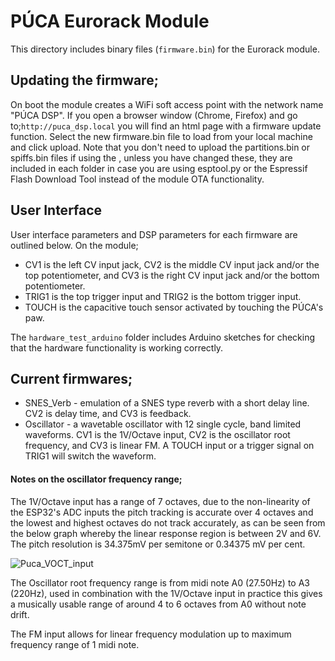 # PÚCA Eurorack Module

This directory includes binary files (`firmware.bin`) for the Eurorack module. 

## Updating the firmware; 

On boot the module creates a WiFi soft access point with the network name "PÚCA DSP". If you open a browser window (Chrome, Firefox) and go to;`http://puca_dsp.local` you will find an html page with a firmware update function. Select the new firmware.bin file to load from your local machine and click upload. Note that you don't need to upload the partitions.bin or spiffs.bin files if using the , unless you have changed these, they are included in each folder in case you are using esptool.py or the Espressif Flash Download Tool instead of the module OTA functionality.

## User Interface
User interface parameters and DSP parameters for each firmware are outlined below. On the module; 
- CV1 is the left CV input jack, CV2 is the middle CV input jack and/or the top potentiometer, and CV3 is the right CV input jack and/or the bottom potentiometer. 
- TRIG1 is the top trigger input and TRIG2 is the bottom trigger input. 
- TOUCH is the capacitive touch sensor activated by touching the PÚCA's paw. 

The `hardware_test_arduino` folder includes Arduino sketches for checking that the hardware functionality is working correctly.

## Current firmwares; 

- SNES_Verb - emulation of a SNES type reverb with a short delay line. CV2 is delay time, and CV3 is feedback. 
- Oscillator - a wavetable oscillator with 12 single cycle, band limited waveforms. CV1 is the 1V/Octave input, CV2 is the oscillator root frequency, and CV3 is linear FM. A TOUCH input or a trigger signal on TRIG1 will switch the waveform. 

#### Notes on the oscillator frequency range; 

The 1V/Octave input has a range of 7 octaves, due to the non-linearity of the ESP32's ADC inputs the pitch tracking is accurate over 4 octaves and the lowest and highest octaves do not track accurately, as can be seen from the below graph whereby the linear response region is between 2V and 6V. The pitch resolution is 34.375mV per semitone or 0.34375 mV per cent. 

![Puca_VOCT_input](https://user-images.githubusercontent.com/66629326/224352322-7b5ca16d-112b-43dd-af85-3f3cf80f267c.png)

The Oscillator root frequency range is from midi note A0 (27.50Hz) to A3 (220Hz), used in combination with the 1V/Octave input in practice this gives a musically usable range of around 4 to 6 octaves from A0 without note drift. 

The FM input allows for linear frequency modulation up to maximum frequency range of 1 midi note. 

 
 




